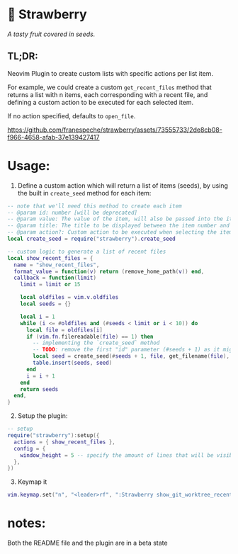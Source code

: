 # 🍓 Strawberry
_A tasty fruit covered in seeds._ 

## TL;DR:
Neovim Plugin to create custom lists with specific actions per list item.

For example, we could create a custom `get_recent_files` method that returns a list with n items, each corresponding with a recent file, and defining a custom action to be executed for each selected item.

If no action specified, defaults to `open_file`.

https://github.com/franespeche/strawberry/assets/73555733/2de8cb08-f966-4658-afab-37e139427417

# Usage:
1. Define a custom action which will return a list of items (seeds), by using the built in `create_seed` method for each item:

```lua
-- note that we'll need this method to create each item
-- @param id: number [will be deprecated]
-- @param value: The value of the item, will also be passed into the item's action
-- @param title: The title to be displayed between the item number and the item value
-- @param action?: Custom action to be executed when selecting the item. Default: open_file
local create_seed = require("strawberry").create_seed

-- custom logic to generate a list of recent files
local show_recent_files = {
  name = "show_recent_files",
  format_value = function(v) return (remove_home_path(v)) end,
  callback = function(limit)
    limit = limit or 15

    local oldfiles = vim.v.oldfiles
    local seeds = {}

    local i = 1
    while (i <= #oldfiles and (#seeds < limit or i < 10)) do
      local file = oldfiles[i]
      if (vim.fn.filereadable(file) == 1) then
        -- implementing the `create_seed` method
        -- TODO: remove the first "id" parameter (#seeds + 1) as it might be confusing
        local seed = create_seed(#seeds + 1, file, get_filename(file), true)
        table.insert(seeds, seed)
      end
      i = i + 1
    end
    return seeds
  end,
}

```
2. Setup the plugin:
```lua
-- setup
require("strawberry"):setup({
  actions = { show_recent_files },
  config = {
    window_height = 5 -- specify the amount of lines that will be visible in the list [not supported yet]
  },
})
```
3. Keymap it
```lua
vim.keymap.set("n", "<leader>rf", ":Strawberry show_git_worktree_recent_files<cr>", { silent = true, noremap = true })
```

# notes:
Both the README file and the plugin are in a beta state

